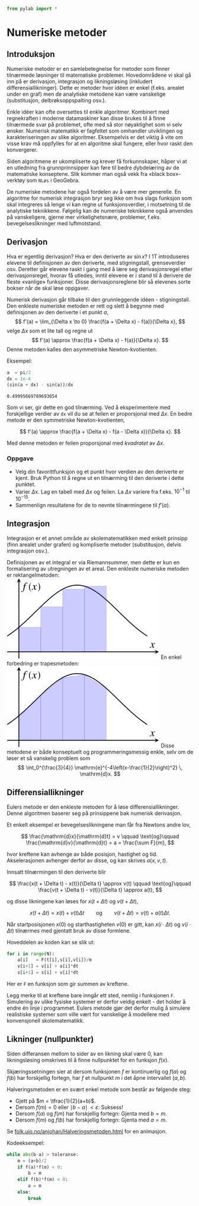

```python
from pylab import *
```

# Numeriske metoder

## Introduksjon
Numeriske metoder er en samlebetegnelse for metoder som finner tilnærmede løsninger til matematiske problemer. Hovedområdene vi skal gå inn på er derivasjon, integrasjon og likningsløsing (inkludert differensiallikninger). Dette er metoder hvor idéen er enkel (f.eks. arealet under en graf) men de analytiske metodene kan være vanskelige (substitusjon, delbrøksoppspalting osv.).

Enkle idéer kan ofte oversettes til enkle algoritmer. Kombinert med regnekraften i moderne datamaskiner kan disse brukes til å finne tilnærmede svar på problemet, ofte med så stor nøyaktighet som vi selv ønsker. Numerisk matematikk er fagfeltet som omhandler utviklingen og karakteriseringen av slike algoritmer. Eksempelvis er det viktig å vite om visse krav må oppfylles for at en algoritme skal fungere, eller hvor raskt den konvergerer.

Siden algoritmene er ukompliserte og krever få forkunnskaper, håper vi at en utledning fra grunnprinnsipper kan føre til bedre dybdelæring av de matematiske konseptene. Slik kommer man også vekk fra «black box»-verktøy som `NLøs` i GeoGebra.

De numeriske metodene har også fordelen av å være mer generelle. En algoritme for numerisk integrasjon bryr seg ikke om hva slags funksjon som skal integreres så lenge vi kan regne ut funksjonsverdier, i motsetning til de analytiske teknikkene. Følgelig kan de numeriske teknikkene også anvendes på vanskeligere, gjerne mer virkelighetsnære, problemer, f.eks. bevegelseslikninger med luftmotstand.

## Derivasjon

Hva er egentlig derivasjon? Hva er den deriverte av $\sin x$? I 1T introduseres elevene til definisjonen av den deriverte, med stigningstall, grenseverdier osv. Deretter går elevene raskt i gang med å lære seg derivasjonsregel etter derivasjonsregel, hvorav få utledes, inntil elevene er i stand til å derivere de fleste «vanlige» funksjoner. Disse derivasjonsreglene blir så elevenes sorte bokser når de skal løse oppgaver.

Numerisk derivasjon går tilbake til den grunnleggende idéen - stigningstall. Den enkleste numeriske metoden er rett og slett å begynne med definisjonen av den deriverte i et punkt $a$,
$$
    f'(a) = \lim_{\Delta x \to 0} \frac{f(a + \Delta x) - f(a)}{\Delta x},
$$
velge $\Delta x$ som et lite tall og regne ut
$$
    f'(a) \approx \frac{f(a + \Delta x) - f(a)}{\Delta x}.
$$
Denne metoden kalles den asymmetriske Newton-kvotienten.

Eksempel:


```python
a  = pi/3
dx = 1e-4
(sin(a + dx) - sin(a))/dx
```




    0.49995669789693054



Som vi ser, gir dette en god tilnærming. Ved å eksperimentere med forskjellige verdier av `dx` vil du se at feilen er proporsjonal med $\Delta x$. En bedre metode er den symmetriske Newton-kvotienten,

$$
    f'(a) \approx \frac{f(a + \Delta x) - f(a - \Delta x)}{\Delta x}.
$$

Med denne metoden er feilen proporsjonal med *kvadratet* av $\Delta x$.

### Oppgave
- Velg din favorittfunksjon og et punkt hvor verdien av den deriverte er kjent. Bruk Python til å regne ut en tilnærming til den deriverte i dette punktet.
- Varier $\Delta x$. Lag en tabell med $\Delta x$ og feilen. La $\Delta x$ variere fra f.eks. $10^{-1}$ til $10^{-15}$.
- Sammenlign resultatene for de to nevnte tilnærmingene til $f'(a)$.

## Integrasjon
Integrasjon er et annet område av skolematematikken med enkelt prinsipp (finn arealet under grafen) og kompliserte metoder (substitusjon, delvis integrasjon osv.).

Definisjonen av et integral er via Riemannsummer, men dette er kun en formalisering av utregningen av et areal. Den enkleste numeriske metoden er rektangelmetoden:
![Rektangelmetoden](rektangel.svg)
En enkel forbedring er trapesmetoden:
![Trapesmetoden](trapes.svg)
Disse metodene er både konseptuelt og programmeringsmessig enkle, selv om de løser et så vanskelig problem som
$$
    \int_0^{\frac{3}{4}} \mathrm{e}^{-4\left(x-\frac{1}{2}\right)^2} \, \mathrm{d}x.
$$

## Differensiallikninger
Eulers metode er den enkleste metoden for å løse differensiallikninger. Denne algoritmen baserer seg på prinsippene bak numerisk derivasjon.

Et enkelt eksempel er bevegelseslikningene man får fra Newtons andre lov,

$$
    \frac{\mathrm{d}x}{\mathrm{d}t} = v \qquad \text{og}\qquad \frac{\mathrm{d}v}{\mathrm{d}t} = a = \frac{\sum F}{m},
$$

hvor kreftene kan avhenge av både posisjon, hastighet og tid. Akselerasjonen avhenger derfor av disse, og kan skrives $a(x, v, t)$.

Innsatt tilnærmingen til den deriverte blir

$$
    \frac{x(t + \Delta t) - x(t)}{\Delta t} \approx v(t) \qquad \text{og}\qquad \frac{v(t + \Delta t) - v(t)}{\Delta t} \approx a(t),
$$

og disse likningene kan løses for $x(t+\Delta t)$ og $v(t+\Delta t)$,

$$
    x(t + \Delta t) = x(t) + v(t)\Delta t \qquad \text{og}\qquad v(t + \Delta t) = v(t) + a(t)\Delta t.
$$

Når startposisjonen $x(0)$ og starthastigheten $v(0)$ er gitt, kan $x(i\cdot\Delta t)$ og $v(i\cdot\Delta t)$ tilnærmes med gjentatt bruk av disse formlene.

Hoveddelen av koden kan se slik ut:
```python
for i in range(N):
    a[i]   = F(t[i],s[i],v[i])/m
    v[i+1] = v[i] + a[i]*dt
    s[i+1] = s[i] + v[i]*dt
```
Her er `F` en funksjon som gir summen av kreftene.

Legg merke til at kreftene bare inngår ett sted, nemlig i funksjonen `F`. Simulering av ulike fysiske systemer er derfor veldig enkelt - det holder å endre én linje i programmet. Eulers metode gjør det derfor mulig å simulere realistiske systemer som ville vært for vanskelige å modellere med konvensjonell skolematematikk.

## Likninger (nullpunkter)
Siden differansen mellom to sider av en likning skal være $0$, kan likningsløsing omskrives til å finne nullpunktet for en funksjon $f(x)$.

Skjæringssetningen sier at dersom funksjonen $f$ er kontinuerlig og $f(a)$ og $f(b)$ har forskjellig fortegn, har $f$ et nullpunkt $m$ i det åpne intervallet $(a,b)$.

Halveringsmetoden er en svært enkel metode som består av følgende steg:
- Gjett på $m = \tfrac{1}{2}(a+b)$.
- Dersom $f(m)=0$ eller $\mid b-a \mid\, < \varepsilon$: Suksess!
- Dersom $f(a)$ og $f(m)$ har forskjellig fortegn: Gjenta med $b=m$.
- Dersom $f(m)$ og $f(b)$ har forskjellig fortegn: Gjenta med $a=m$.

Se [folk.uio.no/anjohan/Halveringsmetoden.html](https://folk.uio.no/anjohan/Halveringsmetoden.html) for en animasjon.

Kodeeksempel:
```python
while abs(b-a) > toleranse:
    m = (a+b)/2
    if f(a)*f(m) < 0:
        b = m
    elif f(b)*f(m) < 0:
        a = m
    else:
        break
```
